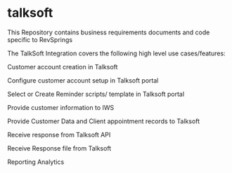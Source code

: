 # talksoft
This Repository contains business requirements documents and code specific to RevSprings

The TalkSoft Integration covers the following high level use cases/features:

Customer account creation in Talksoft

Configure customer account setup in  Talksoft portal

Select or Create Reminder scripts/ template in Talksoft portal

Provide customer information to IWS

Provide Customer Data and Client appointment records to Talksoft

Receive response from Talksoft API

Receive Response file from Talksoft

Reporting Analytics

